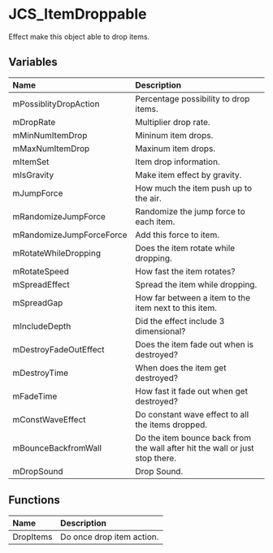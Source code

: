 # JCS_ItemDroppable

Effect make this object able to drop items.

## Variables

| Name | Description |
|:---|:---|
| mPossiblityDropAction | Percentage possibility to drop items. |
| mDropRate | Multiplier drop rate. |
| mMinNumItemDrop | Mininum item drops. |
| mMaxNumItemDrop | Maxinum item drops. |
| mItemSet | Item drop information. |
| mIsGravity | Make item effect by gravity. |
| mJumpForce | How much the item push up to the air. |
| mRandomizeJumpForce | Randomize the jump force to each item. |
| mRandomizeJumpForceForce | Add this force to item. |
| mRotateWhileDropping | Does the item rotate while dropping. |
| mRotateSpeed | How fast the item rotates? |
| mSpreadEffect | Spread the item while dropping. |  
| mSpreadGap | How far between a item to the item next to this item. |
| mIncludeDepth | Did the effect include 3 dimensional? |
| mDestroyFadeOutEffect | Does the item fade out when is destroyed? | 
| mDestroyTime | When does the item get destroyed? |
| mFadeTime | How fast it fade out when get destroyed? |
| mConstWaveEffect | Do constant wave effect to all the items dropped. |
| mBounceBackfromWall | Do the item bounce back from the wall after hit the wall or just stop there. |
| mDropSound | Drop Sound. |

## Functions

| Name | Description |
|:---|:---|
| DropItems | Do once drop item action. |
